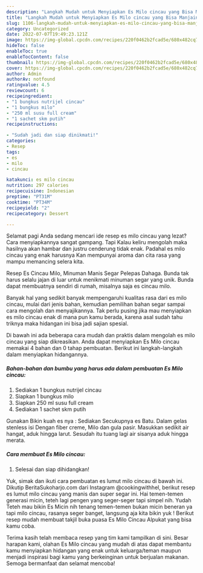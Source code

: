 ```yaml
---
description: "Langkah Mudah untuk Menyiapkan Es Milo cincau yang Bisa Manjain Lidah, Buat Buka Puasa Menggugah Selera"
title: "Langkah Mudah untuk Menyiapkan Es Milo cincau yang Bisa Manjain Lidah, Buat Buka Puasa Menggugah Selera"
slug: 1106-langkah-mudah-untuk-menyiapkan-es-milo-cincau-yang-bisa-manjain-lidah-buat-buka-puasa-menggugah-selera
category: Uncategorized
date: 2022-07-07T19:49:23.121Z
image: https://img-global.cpcdn.com/recipes/220f0462b2fcad5e/680x482cq70/es-milo-cincau-foto-resep-utama.jpg
hideToc: false
enableToc: true
enableTocContent: false
thumbnail: https://img-global.cpcdn.com/recipes/220f0462b2fcad5e/680x482cq70/es-milo-cincau-foto-resep-utama.jpg
cover: https://img-global.cpcdn.com/recipes/220f0462b2fcad5e/680x482cq70/es-milo-cincau-foto-resep-utama.jpg
author: Admin
authorAv: notfound
ratingvalue: 4.5
reviewcount: 6
recipeingredient:
- "1 bungkus nutrijel cincau"
- "1 bungkus milo"
- "250 ml susu full cream"
- "1 sachet skm putih"
recipeinstructions:

- "Sudah jadi dan siap dinikmati!"
categories:
- Resep
tags:
- es
- milo
- cincau

katakunci: es milo cincau 
nutrition: 297 calories
recipecuisine: Indonesian
preptime: "PT31M"
cooktime: "PT34M"
recipeyield: "2"
recipecategory: Dessert

---
```



Selamat pagi Anda sedang mencari ide resep es milo cincau yang lezat? Cara menyiapkannya sangat gampang. Tapi Kalau keliru mengolah maka hasilnya akan hambar dan justru cenderung tidak enak. Padahal es milo cincau yang enak harusnya Kan mempunyai aroma dan cita rasa yang mampu memancing selera kita.


Resep Es Cincau Milo, Minuman Manis Segar Pelepas Dahaga. Bunda tak harus selalu jajan di luar untuk menikmati minuman segar yang unik. Bunda dapat membuatnya sendiri di rumah, misalnya saja es cincau milo.

Banyak hal yang sedikit banyak mempengaruhi kualitas rasa dari es milo cincau, mulai dari jenis bahan, kemudian pemilihan bahan segar sampai cara mengolah dan menyajikannya. Tak perlu pusing jika mau menyiapkan es milo cincau enak di mana pun kamu berada, karena asal sudah tahu triknya maka hidangan ini bisa jadi sajian spesial.


Di bawah ini ada beberapa cara mudah dan praktis dalam mengolah es milo cincau yang siap dikreasikan. Anda dapat menyiapkan Es Milo cincau memakai 4 bahan dan 0 tahap pembuatan. Berikut ini langkah-langkah dalam menyiapkan hidangannya.

<!--inarticleads1-->

##### Bahan-bahan dan bumbu yang harus ada dalam pembuatan Es Milo cincau:

1. Sediakan 1 bungkus nutrijel cincau
1. Siapkan 1 bungkus milo
1. Siapkan 250 ml susu full cream
1. Sediakan 1 sachet skm putih


Gunakan Bikin kuah es nya : Sediakan Secukupnya es Batu. Dalam gelas stenless isi Dengan fiber creme, Milo dan gula pasir. Masukkan sedikit air hangat, aduk hingga larut. Sesudah itu tuang lagi air sisanya aduk hingga merata. 

<!--inarticleads2-->

##### Cara membuat Es Milo cincau:


1. Selesai dan siap dihidangkan!

Yuk, simak dan ikuti cara pembuatan es lumut milo cincau di bawah ini. Dikutip BeritaSukoharjo.com dari Instagram @cookingwithhel, berikut resep es lumut milo cincau yang manis dan super segar ini. Hai temen-temen generasi micin, teteh lagi pengen yang seger-seger tapi simpel nih. Yudah Teteh mau bikin Es Micin nih tenang temen-temen bukan micin beneran ya tapi milo cincau, rasanya seger banget, langsung aja kita bikin yuk ! Berikut resep mudah membuat takjil buka puasa Es Milo Cincau Alpukat yang bisa kamu coba. 

Terima kasih telah membaca resep yang tim kami tampilkan di sini. Besar harapan kami, olahan Es Milo cincau yang mudah di atas dapat membantu kamu menyiapkan hidangan yang enak untuk keluarga/teman maupun menjadi inspirasi bagi kamu yang berkeinginan untuk berjualan makanan. Semoga bermanfaat dan selamat mencoba!
